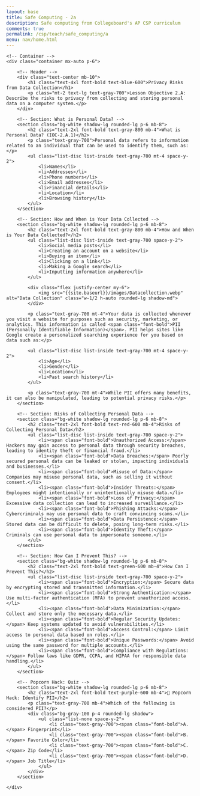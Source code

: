 ```yaml
---
layout: base
title: Safe Computing - 2a
description: Safe computing from Collegeboard's AP CSP curriculum
comments: true
permalink: /csp/teach/safe_computing/a
menu: nav/home.html
---
```

<!DOCTYPE html>
<html lang="en">

<head>
    <meta charset="UTF-8">
    <meta name="viewport" content="width=device-width, initial-scale=1.0">
    <title>Privacy Risks from Data Collection</title>
    <script src="https://cdn.tailwindcss.com"></script>
</head>

<body class="bg-gray-100 text-gray-900">

    <!-- Container -->
    <div class="container mx-auto p-6">

        <!-- Header -->
        <div class="text-center mb-10">
            <h1 class="text-4xl font-bold text-blue-600">Privacy Risks from Data Collection</h1>
            <p class="mt-2 text-lg text-gray-700">Lesson Objective 2.A: Describe the risks to privacy from collecting and storing personal data on a computer system.</p>
        </div>

        <!-- Section: What is Personal Data? -->
        <section class="bg-white shadow-lg rounded-lg p-6 mb-8">
            <h2 class="text-2xl font-bold text-gray-800 mb-4">What is Personal Data? (IOC-2.A.1)</h2>
            <p class="text-gray-700">Personal data refers to information related to an individual that can be used to identify them, such as:</p>
            <ul class="list-disc list-inside text-gray-700 mt-4 space-y-2">
                <li>Names</li>
                <li>Addresses</li>
                <li>Phone numbers</li>
                <li>Email addresses</li>
                <li>Financial details</li>
                <li>Location</li>
                <li>Browsing history</li>
            </ul>
        </section>

        <!-- Section: How and When is Your Data Collected -->
        <section class="bg-white shadow-lg rounded-lg p-6 mb-8">
            <h2 class="text-2xl font-bold text-gray-800 mb-4">How and When is Your Data Collected?</h2>
            <ul class="list-disc list-inside text-gray-700 space-y-2">
                <li>Social media posts</li>
                <li>Creating an account on a website</li>
                <li>Buying an item</li>
                <li>Clicking on a link</li>
                <li>Making a Google search</li>
                <li>Inputting information anywhere</li>
            </ul>

            <div class="flex justify-center my-6">
                <img src="{{site.baseurl}}/images/Datacollection.webp" alt="Data Collection" class="w-1/2 h-auto rounded-lg shadow-md">
            </div>

            <p class="text-gray-700 mt-4">Your data is collected whenever you visit a website for purposes such as security, marketing, or analytics. This information is called <span class="font-bold">PII (Personally Identifiable Information)</span>. PII helps sites like Google create a personalized searching experience for you based on data such as:</p>

            <ul class="list-disc list-inside text-gray-700 mt-4 space-y-2">
                <li>Age</li>
                <li>Gender</li>
                <li>Location</li>
                <li>Past search history</li>
            </ul>

            <p class="text-gray-700 mt-4">While PII offers many benefits, it can also be manipulated, leading to potential privacy risks.</p>
        </section>

        <!-- Section: Risks of Collecting Personal Data -->
        <section class="bg-white shadow-lg rounded-lg p-6 mb-8">
            <h2 class="text-2xl font-bold text-red-600 mb-4">Risks of Collecting Personal Data</h2>
            <ul class="list-disc list-inside text-gray-700 space-y-2">
                <li><span class="font-bold">Unauthorized Access:</span> Hackers may gain access to personal data through security breaches, leading to identity theft or financial fraud.</li>
                <li><span class="font-bold">Data Breaches:</span> Poorly secured personal data can be leaked or stolen, impacting individuals and businesses.</li>
                <li><span class="font-bold">Misuse of Data:</span> Companies may misuse personal data, such as selling it without consent.</li>
                <li><span class="font-bold">Insider Threats:</span> Employees might intentionally or unintentionally misuse data.</li>
                <li><span class="font-bold">Loss of Privacy:</span> Excessive data collection can lead to increased surveillance.</li>
                <li><span class="font-bold">Phishing Attacks:</span> Cybercriminals may use personal data to craft convincing scams.</li>
                <li><span class="font-bold">Data Persistence:</span> Stored data can be difficult to delete, posing long-term risks.</li>
                <li><span class="font-bold">Identity Theft:</span> Criminals can use personal data to impersonate someone.</li>
            </ul>
        </section>

        <!-- Section: How Can I Prevent This? -->
        <section class="bg-white shadow-lg rounded-lg p-6 mb-8">
            <h2 class="text-2xl font-bold text-green-600 mb-4">How Can I Prevent This?</h2>
            <ul class="list-disc list-inside text-gray-700 space-y-2">
                <li><span class="font-bold">Encryption:</span> Secure data by encrypting stored and transmitted information.</li>
                <li><span class="font-bold">Strong Authentication:</span> Use multi-factor authentication (MFA) to prevent unauthorized access.</li>
                <li><span class="font-bold">Data Minimization:</span> Collect and store only the necessary data.</li>
                <li><span class="font-bold">Regular Security Updates:</span> Keep systems updated to avoid vulnerabilities.</li>
                <li><span class="font-bold">Access Control:</span> Limit access to personal data based on roles.</li>
                <li><span class="font-bold">Unique Passwords:</span> Avoid using the same password for multiple accounts.</li>
                <li><span class="font-bold">Compliance with Regulations:</span> Follow laws like GDPR, CCPA, and HIPAA for responsible data handling.</li>
            </ul>
        </section>

        <!-- Popcorn Hack: Quiz -->
        <section class="bg-white shadow-lg rounded-lg p-6 mb-8">
            <h2 class="text-2xl font-bold text-purple-600 mb-4">🎯 Popcorn Hack: Identify PII</h2>
            <p class="text-gray-700 mb-4">Which of the following is considered PII?</p>
            <div class="bg-gray-100 p-4 rounded-lg shadow">
                <ul class="list-none space-y-2">
                    <li class="text-gray-700"><span class="font-bold">A.</span> Fingerprint</li>
                    <li class="text-gray-700"><span class="font-bold">B.</span> Favorite Color</li>
                    <li class="text-gray-700"><span class="font-bold">C.</span> Zip Code</li>
                    <li class="text-gray-700"><span class="font-bold">D.</span> Job Title</li>
                </ul>
            </div>
        </section>

    </div>

</body>

</html>
